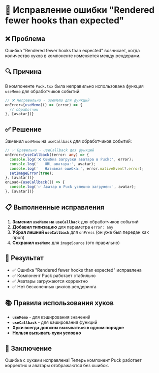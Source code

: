 # 🔧 Исправление ошибки "Rendered fewer hooks than expected"

## ❌ Проблема

Ошибка "Rendered fewer hooks than expected" возникает, когда количество хуков в компоненте изменяется между рендерами.

## 🔍 Причина

В компоненте `Puck.tsx` была неправильно использована функция `useMemo` для обработчиков событий:

```typescript
// ❌ Неправильно - useMemo для функций
onError={useMemo(() => (error) => {
  // обработчик
}, [avatar])}
```

## ✅ Решение

Заменил `useMemo` на `useCallback` для обработчиков событий:

```typescript
// ✅ Правильно - useCallback для функций
onError={useCallback((error: any) => {
  console.log('❌ Ошибка загрузки аватара в Puck:', error);
  console.log('   URL аватара:', avatar);
  console.log('   Нативная ошибка:', error.nativeEvent?.error);
  setImageError(true);
}, [avatar])}
onLoad={useCallback(() => {
  console.log('✅ Аватар в Puck успешно загружен:', avatar);
}, [avatar])}
```

## 📋 Выполненные исправления

1. **Заменил `useMemo` на `useCallback`** для обработчиков событий
2. **Добавил типизацию** для параметра `error: any`
3. **Убрал лишний `useCallback`** для `onPress` (он уже был передан как проп)
4. **Сохранил `useMemo`** для `imageSource` (это правильно)

## 🎯 Результат

- ✅ Ошибка "Rendered fewer hooks than expected" исправлена
- ✅ Компонент Puck работает стабильно
- ✅ Аватары загружаются корректно
- ✅ Нет бесконечных циклов рендеринга

## 📚 Правила использования хуков

- **`useMemo`** - для кэширования значений
- **`useCallback`** - для кэширования функций
- **Хуки всегда должны вызываться в одном порядке**
- **Нельзя вызывать хуки условно**

## 🎉 Заключение

Ошибка с хуками исправлена! Теперь компонент Puck работает корректно и аватары отображаются без ошибок. 